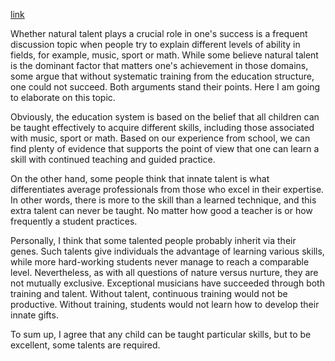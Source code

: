 [link](https://www.ielts-writing.info/EXAM/ielts_writing_samples_task_2/page/1/)

Whether natural talent plays a crucial role in one's success is a frequent discussion topic when people try to explain different levels of ability in fields, for example, music, sport or math. While some believe natural talent is the dominant factor that matters one's achievement in those domains, some argue that without systematic training from the education structure, one could not succeed. Both arguments stand their points. Here I am going to elaborate on this topic.

Obviously, the education system is based on the belief that all children can be taught effectively to acquire different skills, including those associated with music, sport or math. Based on our experience from school, we can find plenty of evidence that supports the point of view that one can learn a skill with continued teaching and guided practice.

On the other hand, some people think that innate talent is what differentiates average professionals from those who excel in their expertise. In other words, there is more to the skill than a learned technique, and this extra talent can never be taught. No matter how good a teacher is or how frequently a student practices.

Personally, I think that some talented people probably inherit via their genes. Such talents give individuals the advantage of learning various skills, while more hard-working students never manage to reach a comparable level. Nevertheless, as with all questions of nature versus nurture, they are not mutually exclusive. Exceptional musicians have succeeded through both training and talent. Without talent, continuous training would not be productive. Without training, students would not learn how to develop their innate gifts.

To sum up, I agree that any child can be taught particular skills, but to be excellent, some talents are required.